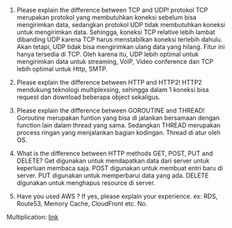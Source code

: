 1. Please explain the difference between TCP and UDP!
	protokol TCP merupakan protokol yang membutuhkan koneksi sebelum bisa mengirimkan data,
	sedangkan protokol UDP tidak membutuhkan koneksi untuk mengirimkan data.
	Sehingga, koneksi TCP relative lebih lambat dibanding UDP karena TCP harus menstabilkan koneksi terlebih dahulu.
	Akan tetapi, UDP tidak bisa mengirimkan ulang data yang hilang. Fitur ini hanya tersedia di TCP.
	Oleh karena itu, UDP lebih optimal untuk mengirimkan data untuk streaming, VoIP, Video conference dan TCP lebih optimal untuk Http, SMTP.

2. Please explain the difference between HTTP and HTTP2!
	HTTP2 mendukung teknologi multiplexsing, sehingga dalam 1 koneksi bisa request dan download beberapa object sekaligus.
	
3. Please explain the difference between GOROUTINE and THREAD!
	Goroutine merupakan funtion yang bisa di jalankan bersamaan dengan function lain dalam thread yang sama.
	Sedangkan THREAD merupakan process ringan yang menjalankan bagian kodingan. Thread di atur oleh OS.

4. What is the difference between HTTP methods GET, POST, PUT and DELETE?
	Get digunakan untuk mendapatkan data dari server untuk keperluan membaca saja.
	POST digunakan untuk membuat entri baru di server.
	PUT digunakan untuk memperbarui data yang ada.
	DELETE digunakan untuk menghapus resource di server.
	
5. Have you used AWS ? If yes, please explain your experience. ex: RDS, Route53, Memory Cache, CloudFront etc.
	No.

Multiplication: [link](https://goplay.tools/snippet/sZnP7BQOlrX)
